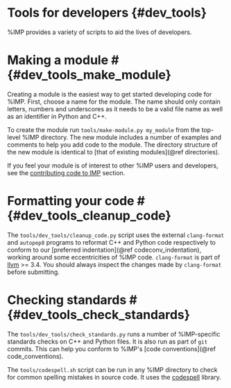 Tools for developers {#dev_tools}
====================

%IMP provides a variety of scripts to aid the lives of developers.

# Making a module # {#dev_tools_make_module}

Creating a module is the easiest way to get started developing
code for %IMP. First, choose a name for the module.  The name should
only contain letters, numbers and underscores as it needs to be a
valid file name as well as an identifier in Python and C++.

To create the module run `tools/make-module.py my_module` from the top-level
%IMP directory. The new module includes a number of examples and comments
to help you add code to the module. The directory structure of the new module
is identical to [that of existing modules](@ref directories).

If you feel your module is of interest to other %IMP users and
developers, see the [contributing code to IMP](#devguide_contributing) section.

# Formatting your code # {#dev_tools_cleanup_code}

The `tools/dev_tools/cleanup_code.py` script uses the external
`clang-format` and `autopep8` programs to reformat C++ and Python code
respectively to conform to our [preferred indentation](@ref codeconv_indentation), working around some eccentricities of %IMP code. `clang-format`
is part of [llvm](http://llvm.org) >= 3.4. You should always inspect the
changes made by `clang-format` before submitting.

# Checking standards # {#dev_tools_check_standards}

The `tools/dev_tools/check_standards.py` runs a number of
%IMP-specific standards checks on C++ and Python files.
It is also run as part of `git` commits. This can help you conform to %IMP's
[code conventions](@ref code_conventions).

The `tools/codespell.sh` script can be run in any %IMP directory to check
for common spelling mistakes in source code. It uses the
[codespell](https://github.com/codespell-project/codespell) library.
